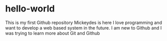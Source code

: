 # hello-world
This is my first Github repository
Mickeydes is here
I love programming and want to develop a web based system in the future.
I am new to Github and I was trying to learn more about Git and Github
